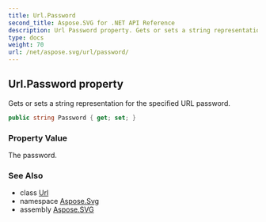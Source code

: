 ```yaml
---
title: Url.Password
second_title: Aspose.SVG for .NET API Reference
description: Url Password property. Gets or sets a string representation for the specified URL password
type: docs
weight: 70
url: /net/aspose.svg/url/password/
---
```

## Url.Password property

Gets or sets a string representation for the specified URL password.

```csharp
public string Password { get; set; }
```

### Property Value

The password.

### See Also

* class [Url](../)
* namespace [Aspose.Svg](../../../aspose.svg/)
* assembly [Aspose.SVG](../../../)
